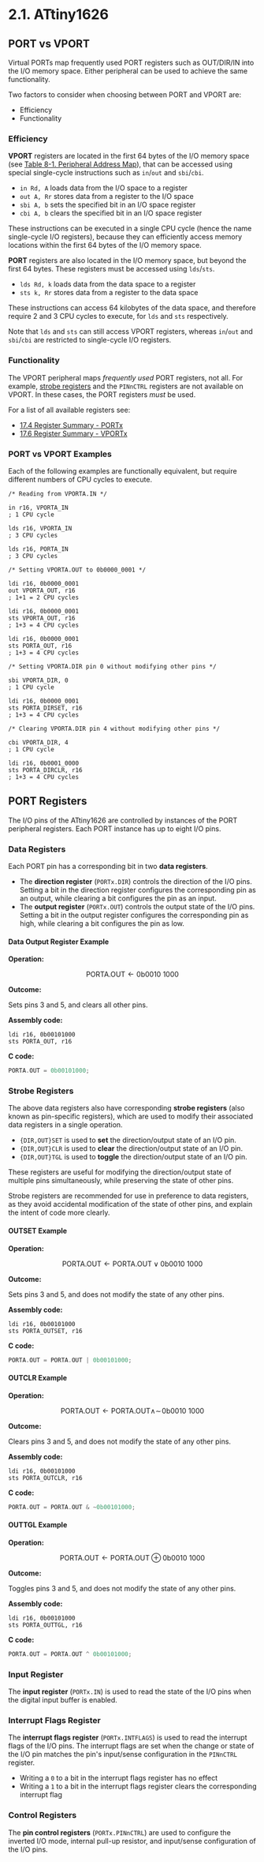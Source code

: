 # 2.1. ATtiny1626

## PORT vs VPORT

Virtual PORTs map frequently used PORT registers such as OUT/DIR/IN into
the I/O memory space.
Either peripheral can be used to achieve the same functionality.

Two factors to consider when choosing between PORT and VPORT are:

- Efficiency
- Functionality

### Efficiency

**VPORT** registers are located in the first 64 bytes of the I/O memory
space (see [Table 8-1. Peripheral Address Map](https://ww1.microchip.com/downloads/aemDocuments/documents/MCU08/ProductDocuments/DataSheets/ATtiny1624-26-27-DataSheet-DS40002234B.pdf#page=62)),
that can be accessed using special single-cycle instructions such as
`in`/`out` and `sbi`/`cbi`.

- `in Rd, A` loads data from the I/O space to a register
- `out A, Rr` stores data from a register to the I/O space
- `sbi A, b` sets the specified bit in an I/O space register
- `cbi A, b` clears the specified bit in an I/O space register

These instructions can be executed in a single CPU cycle (hence the name
single-cycle I/O registers), because they can efficiently access memory
locations within the first 64 bytes of the I/O memory space.

**PORT** registers are also located in the I/O memory space, but beyond the
first 64 bytes. These registers must be accessed using `lds`/`sts`.

- `lds Rd, k` loads data from the data space to a register
- `sts k, Rr` stores data from a register to the data space

These instructions can access 64 kilobytes of the data space, and
therefore require 2 and 3 CPU cycles to execute, for `lds` and
`sts` respectively.

Note that `lds` and `sts` can still access VPORT registers, whereas
`in`/`out` and `sbi`/`cbi` are restricted to single-cycle I/O registers.

### Functionality

The VPORT peripheral maps *frequently used* PORT registers, not all. For
example, [strobe registers](#strobe-registers) and the `PINnCTRL`
registers are not available on VPORT. In these cases, the PORT registers
*must* be used.

For a list of all available registers see:

- [17.4 Register Summary - PORTx](https://ww1.microchip.com/downloads/aemDocuments/documents/MCU08/ProductDocuments/DataSheets/ATtiny1624-26-27-DataSheet-DS40002234B.pdf#page=153)
- [17.6 Register Summary - VPORTx](https://ww1.microchip.com/downloads/aemDocuments/documents/MCU08/ProductDocuments/DataSheets/ATtiny1624-26-27-DataSheet-DS40002234B.pdf#page=166)

### PORT vs VPORT Examples

Each of the following examples are functionally equivalent, but require
different numbers of CPU cycles to execute.

```avrasm
/* Reading from VPORTA.IN */

in r16, VPORTA_IN
; 1 CPU cycle

lds r16, VPORTA_IN
; 3 CPU cycles

lds r16, PORTA_IN
; 3 CPU cycles

/* Setting VPORTA.OUT to 0b0000_0001 */

ldi r16, 0b0000_0001
out VPORTA_OUT, r16
; 1+1 = 2 CPU cycles

ldi r16, 0b0000_0001
sts VPORTA_OUT, r16
; 1+3 = 4 CPU cycles

ldi r16, 0b0000_0001
sts PORTA_OUT, r16
; 1+3 = 4 CPU cycles

/* Setting VPORTA.DIR pin 0 without modifying other pins */

sbi VPORTA_DIR, 0
; 1 CPU cycle

ldi r16, 0b0000_0001
sts PORTA_DIRSET, r16
; 1+3 = 4 CPU cycles

/* Clearing VPORTA.DIR pin 4 without modifying other pins */

cbi VPORTA_DIR, 4
; 1 CPU cycle

ldi r16, 0b0001_0000
sts PORTA_DIRCLR, r16
; 1+3 = 4 CPU cycles
```

## PORT Registers

The I/O pins of the ATtiny1626 are controlled by instances of the PORT
peripheral registers. Each PORT instance has up to eight I/O pins.

### Data Registers

Each PORT pin has a corresponding bit in two **data registers**.

- The **direction register** (`PORTx.DIR`) controls the direction of the
  I/O pins. Setting a bit in the direction register configures the
  corresponding pin as an output, while clearing a bit configures the pin
  as an input.
- The **output register** (`PORTx.OUT`) controls the output state of the
  I/O pins. Setting a bit in the output register configures the
  corresponding pin as high, while clearing a bit configures the pin as
  low.

#### Data Output Register Example

**Operation:**

$$\mathsf{PORTA.OUT} \gets \mathsf{0b0010\ 1000}$$

**Outcome:**

Sets pins 3 and 5, and clears all other pins.

**Assembly code:**

```avrasm
ldi r16, 0b00101000
sts PORTA_OUT, r16
```

**C code:**

```c
PORTA.OUT = 0b00101000;
```

### Strobe Registers

The above data registers also have corresponding **strobe registers**
(also known as pin-specific registers), which are used to modify their
associated data registers in a single operation.

- `{DIR,OUT}SET` is used to **set** the direction/output state of an I/O pin.
- `{DIR,OUT}CLR` is used to **clear** the direction/output state of an I/O pin.
- `{DIR,OUT}TGL` is used to **toggle** the direction/output state of an I/O pin.

These registers are useful for modifying the direction/output state of
multiple pins simultaneously, while preserving the state of other pins.

Strobe registers are recommended for use in preference to data registers,
as they avoid accidental modification of the state of other pins, and
explain the intent of code more clearly.

#### OUTSET Example

**Operation:**

$$\mathsf{PORTA.OUT} \gets \mathsf{PORTA.OUT} \vee \mathsf{0b0010\ 1000}$$

**Outcome:**

Sets pins 3 and 5, and does not modify the state of any other pins.

**Assembly code:**

```avrasm
ldi r16, 0b00101000
sts PORTA_OUTSET, r16
```

**C code:**

```c
PORTA.OUT = PORTA.OUT | 0b00101000;
```

#### OUTCLR Example

**Operation:**

$$\mathsf{PORTA.OUT} \gets \mathsf{PORTA.OUT} \wedge \sim \!\mathsf{0b0010\ 1000}$$

**Outcome:**

Clears pins 3 and 5, and does not modify the state of any other pins.

**Assembly code:**

```avrasm
ldi r16, 0b00101000
sts PORTA_OUTCLR, r16
```

**C code:**

```c
PORTA.OUT = PORTA.OUT & ~0b00101000;
```

#### OUTTGL Example

**Operation:**

$$\mathsf{PORTA.OUT} \gets \mathsf{PORTA.OUT} \oplus \mathsf{0b0010\ 1000}$$

**Outcome:**

Toggles pins 3 and 5, and does not modify the state of any other pins.

**Assembly code:**

```avrasm
ldi r16, 0b00101000
sts PORTA_OUTTGL, r16
```

**C code:**

```c
PORTA.OUT = PORTA.OUT ^ 0b00101000;
```

### Input Register

The **input register** (`PORTx.IN`) is used to read the state of the I/O
pins when the digital input buffer is enabled.

### Interrupt Flags Register

The **interrupt flags register** (`PORTx.INTFLAGS`) is used to read the
interrupt flags of the I/O pins. The interrupt flags are set when the
change or state of the I/O pin matches the pin's input/sense
configuration in the `PINnCTRL` register.

- Writing a `0` to a bit in the interrupt flags register has no effect
- Writing a `1` to a bit in the interrupt flags register clears the
  corresponding interrupt flag

### Control Registers

The **pin control registers** (`PORTx.PINnCTRL`) are used to configure
the inverted I/O mode, internal pull-up resistor, and input/sense
configuration of the I/O pins.
